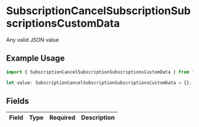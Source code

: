 # SubscriptionCancelSubscriptionSubscriptionsCustomData

Any valid JSON value

## Example Usage

```typescript
import { SubscriptionCancelSubscriptionSubscriptionsCustomData } from "jani-payments/models/operations";

let value: SubscriptionCancelSubscriptionSubscriptionsCustomData = {};
```

## Fields

| Field       | Type        | Required    | Description |
| ----------- | ----------- | ----------- | ----------- |